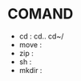 # COMAND

 - cd : cd..    cd~/ <br>
 - move : <br>
 - zip : <br>
 - sh : <br>
 - mkdir : <br>
 
 
 
 
